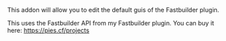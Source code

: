 This addon will allow you to edit the default guis of the Fastbuilder plugin.

This uses the Fastbuilder API from my Fastbuilder plugin. You can buy it here: https://pies.cf/projects
